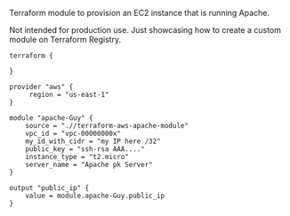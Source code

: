 Terraform module to provision an EC2 instance that is running Apache.

Not intended for production use. Just showcasing how to create a custom module on Terraform Registry.


```hcl
terraform {

}

provider "aws" {
     region = "us-east-1"
}

module "apache-Guy" {
	source = ".//terraform-aws-apache-module"
	vpc_id = "vpc-00000000x"
	my_id_with_cidr = "my IP here /32"
	public_key = "ssh-rsa AAA...."
	instance_type = "t2.micro"
	server_name = "Apache pk Server"
}

output "public_ip" {
	value = module.apache-Guy.public_ip
}

```